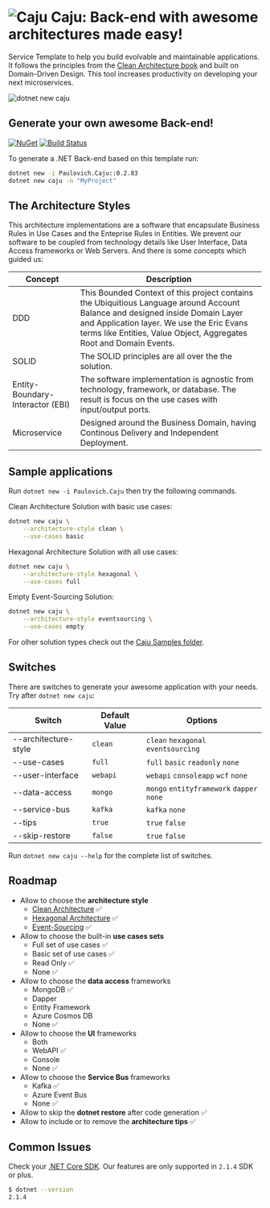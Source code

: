 ![Caju](https://raw.githubusercontent.com/ivanpaulovich/caju/master/images/caju-icon.png) Caju: Back-end with awesome architectures made easy!
=========
Service Template to help you build evolvable and maintainable applications. It follows the principles from the [Clean Architecture book](https://www.amazon.com/Clean-Architecture-Craftsmans-Software-Structure/dp/0134494164) and built on Domain-Driven Design. This tool increases productivity on developing your next microservices.

![dotnet new caju](https://raw.githubusercontent.com/ivanpaulovich/caju/master/images/dotnet-new-caju.gif)

## Generate your own awesome Back-end!
<a href="https://www.nuget.org/packages/Paulovich.Caju/" rel="Paulovich.Caju">![NuGet](https://buildstats.info/nuget/paulovich.caju)</a> [![Build Status](https://travis-ci.org/ivanpaulovich/caju.svg?branch=master)](https://travis-ci.org/ivanpaulovich/caju)

To generate a .NET Back-end based on this template run:

```sh
dotnet new -i Paulovich.Caju::0.2.83
dotnet new caju -n "MyProject"
```

## The Architecture Styles

This architecture implementations are a software that encapsulate Business Rules in Use Cases and the Enteprise Rules in Entities. We prevent our software to be coupled from technology details like User Interface, Data Access frameworks or Web Servers. And there is some concepts which guided us:

| Concept | Description |
| --- | --- |
| DDD | This Bounded Context of this project contains the Ubiquitious Language around Account Balance and designed inside Domain Layer and Application layer. We use the Eric Evans terms like Entities, Value Object, Aggregates Root and Domain Events. |
| SOLID | The SOLID principles are all over the the solution. 
| Entity-Boundary-Interactor (EBI) | The software implementation is agnostic from technology, framework, or database. The result is focus on the  use cases with input/output ports. |
| Microservice | Designed around the Business Domain, having Continous Delivery and Independent Deployment. |

## Sample applications

Run `dotnet new -i Paulovich.Caju` then try the following commands.

Clean Architecture Solution with basic use cases:

```sh
dotnet new caju \
	--architecture-style clean \
	--use-cases basic
```

Hexagonal Architecture Solution with all use cases:

```sh
dotnet new caju \
	--architecture-style hexagonal \
	--use-cases full
```

Empty Event-Sourcing Solution:

```sh
dotnet new caju \
	--architecture-style eventsourcing \
	--use-cases empty
```

For olher solution types check out the [Caju Samples folder](https://github.com/ivanpaulovich/caju/tree/master/samples).

## Switches

There are switches to generate your awesome application with your needs. Try after `dotnet new caju`:

| Switch | Default Value | Options |
| --- | --- | --- |
| --architecture-style | `clean` | `clean` `hexagonal` `eventsourcing` |
| --use-cases | `full` | `full` `basic` `readonly` `none` |
| --user-interface | `webapi` | `webapi` `consoleapp` `wcf` `none` |
| --data-access | `mongo` | `mongo` `entityframework` `dapper` `none` |
| --service-bus | `kafka` | `kafka` `none` |
| --tips | `true` | `true` `false` |
| --skip-restore | `false` | `true` `false` |

Run `dotnet new caju --help` for the complete list of switches.

## Roadmap

* Allow to choose the **architecture style**
  * [Clean Architecture](https://github.com/ivanpaulovich/manga) :white_check_mark:
  * [Hexagonal Architecture](https://github.com/ivanpaulovich/acerola) :white_check_mark:
  * [Event-Sourcing](https://github.com/ivanpaulovich/castanha) :white_check_mark:
* Allow to choose the built-in **use cases sets**
  * Full set of use cases :white_check_mark:
  * Basic set of use cases :white_check_mark:
  * Read Only :white_check_mark: 
  * None :white_check_mark:	
* Allow to choose the **data access** frameworks 
  * MongoDB :white_check_mark:
  * Dapper
  * Entity Framework
  * Azure Cosmos DB
  * None :white_check_mark:
* Allow to choose the **UI** frameworks
  * Both
  * WebAPI :white_check_mark:
  * Console 
  * None :white_check_mark:
* Allow to choose the **Service Bus** frameworks
  * Kafka :white_check_mark:
  * Azure Event Bus
  * None :white_check_mark:
* Allow to skip the **dotnet restore** after code generation :white_check_mark:
* Allow to include or to remove the **architecture tips** :white_check_mark:

## Common Issues

Check your [.NET Core SDK](https://www.microsoft.com/net/download/windows). Our features are only supported in `2.1.4` SDK or plus.

```sh
$ dotnet --version
2.1.4
```

